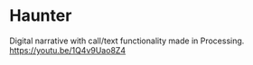 # Haunter
Digital narrative with call/text functionality made in Processing.
https://youtu.be/1Q4v9Uao8Z4
